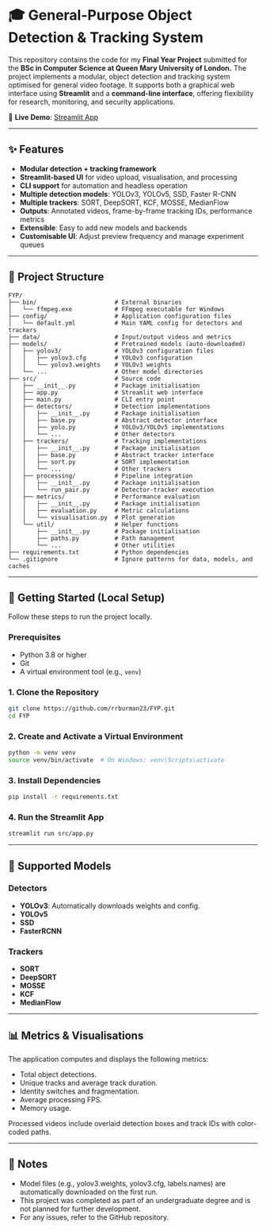 # 🎓 General-Purpose Object Detection & Tracking System

This repository contains the code for my **Final Year Project** submitted for the **BSc in Computer Science at Queen Mary University of London.** The project implements a modular, object detection and tracking system optimised for general video footage. It supports both a graphical web interface using **Streamlit** and a **command-line interface**, offering flexibility for research, monitoring, and security applications.

🔗 **Live Demo**: [Streamlit App](https://deployment-url.streamlit.app)

---

## ✨ Features

- **Modular detection + tracking framework**
- **Streamlit-based UI** for video upload, visualisation, and processing
- **CLI support** for automation and headless operation
- **Multiple detection models**: YOLOv3, YOLOv5, SSD, Faster R-CNN
- **Multiple trackers**: SORT, DeepSORT, KCF, MOSSE, MedianFlow
- **Outputs**: Annotated videos, frame-by-frame tracking IDs, performance metrics
- **Extensible**: Easy to add new models and backends
- **Customisable UI**: Adjust preview frequency and manage experiment queues

---

## 📂 Project Structure

```text
FYP/
├── bin/                      # External binaries
│   └── ffmpeg.exe            # FFmpeg executable for Windows
├── config/                   # Application configuration files
│   └── default.yml           # Main YAML config for detectors and trackers
├── data/                     # Input/output videos and metrics
├── models/                   # Pretrained models (auto-downloaded)
│   ├── yolov3/               # YOLOv3 configuration files
│   │   ├── yolov3.cfg        # YOLOv3 configuration
│   │   └── yolov3.weights    # YOLOv3 weights
│   └── ...                   # Other model directories
├── src/                      # Source code
│   ├── __init__.py           # Package initialisation
│   ├── app.py                # Streamlit web interface
│   ├── main.py               # CLI entry point
│   ├── detectors/            # Detection implementations
│   │   ├── __init__.py       # Package initialisation
│   │   ├── base.py           # Abstract detector interface
│   │   ├── yolo.py           # YOLOv3/YOLOv5 implementations
│   │   └── ...               # Other detectors
│   ├── trackers/             # Tracking implementations
│   │   ├── __init__.py       # Package initialisation
│   │   ├── base.py           # Abstract tracker interface
│   │   ├── sort.py           # SORT implementation
│   │   └── ...               # Other trackers
│   ├── processing/           # Pipeline integration
│   │   ├── __init__.py       # Package initialisation
│   │   └── run_pair.py       # Detector-tracker execution
│   ├── metrics/              # Performance evaluation
│   │   ├── __init__.py       # Package initialisation
│   │   ├── evaluation.py     # Metric calculations
│   │   └── visualisation.py  # Plot generation
│   └── util/                 # Helper functions
│       ├── __init__.py       # Package initialisation
│       ├── paths.py          # Path management
│       └── ...               # Other utilities
├── requirements.txt          # Python dependencies
└── .gitignore                # Ignore patterns for data, models, and caches
```

---

## 🚀 Getting Started (Local Setup)

Follow these steps to run the project locally.

### Prerequisites

- Python 3.8 or higher
- Git
- A virtual environment tool (e.g., `venv`)

### 1. Clone the Repository

```bash
git clone https://github.com/rrburman23/FYP.git
cd FYP
```

### 2. Create and Activate a Virtual Environment

```bash
python -m venv venv
source venv/bin/activate  # On Windows: venv\Scripts\activate
```

### 3. Install Dependencies

```bash
pip install -r requirements.txt
```

### 4. Run the Streamlit App

```bash
streamlit run src/app.py
```

---

## 🤖 Supported Models

### Detectors

- **YOLOv3**: Automatically downloads weights and config.
- **YOLOv5**
- **SSD**
- **FasterRCNN**

### Trackers

- **SORT**
- **DeepSORT**
- **MOSSE**
- **KCF**
- **MedianFlow**

---

## 📊 Metrics & Visualisations

The application computes and displays the following metrics:

- Total object detections.
- Unique tracks and average track duration.
- Identity switches and fragmentation.
- Average processing FPS.
- Memory usage.

Processed videos include overlaid detection boxes and track IDs with color-coded paths.

---

## 📝 Notes

- Model files (e.g., yolov3.weights, yolov3.cfg, labels.names) are automatically downloaded on the first run.
- This project was completed as part of an undergraduate degree and is not planned for further development.
- For any issues, refer to the GitHub repository.

